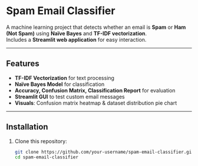 # Spam Email Classifier

A machine learning project that detects whether an email is **Spam** or **Ham (Not Spam)** using **Naïve Bayes** and **TF-IDF vectorization**.  
Includes a **Streamlit web application** for easy interaction.

---

## Features
- **TF-IDF Vectorization** for text processing  
- **Naïve Bayes Model** for classification  
- **Accuracy, Confusion Matrix, Classification Report** for evaluation  
- **Streamlit GUI** to test custom email messages  
- **Visuals**: Confusion matrix heatmap & dataset distribution pie chart  

---

## Installation

1. Clone this repository:
   ```bash
   git clone https://github.com/your-username/spam-email-classifier.git
   cd spam-email-classifier
